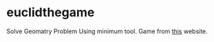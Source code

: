 # euclidthegame


Solve Geomatry Problem Using minimum tool. Game from <a href="http://www.euclidthegame.com/">this</a> website.
